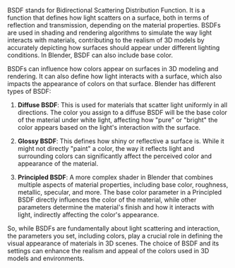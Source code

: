BSDF stands for Bidirectional Scattering Distribution Function. It is a function that defines how light scatters on a surface, both in terms of reflection and transmission, depending on the material properties. BSDFs are used in shading and rendering algorithms to simulate the way light interacts with materials, contributing to the realism of 3D models by accurately depicting how surfaces should appear under different lighting conditions. In Blender, BSDF can also include base color.  

BSDFs can influence how colors appear on surfaces in 3D modeling and rendering. It can also define how light interacts with a surface, which also impacts the appearance of colors on that surface. Blender has different types of BSDF:

1. **Diffuse BSDF**: This is used for materials that scatter light uniformly in all directions. The color you assign to a diffuse BSDF will be the base color of the material under white light, affecting how "pure" or "bright" the color appears based on the light's interaction with the surface.
    
2. **Glossy BSDF**: This defines how shiny or reflective a surface is. While it might not directly "paint" a color, the way it reflects light and surrounding colors can significantly affect the perceived color and appearance of the material.
    
3. **Principled BSDF**: A more complex shader in Blender that combines multiple aspects of material properties, including base color, roughness, metallic, specular, and more. The base color parameter in a Principled BSDF directly influences the color of the material, while other parameters determine the material's finish and how it interacts with light, indirectly affecting the color's appearance.

So, while BSDFs are fundamentally about light scattering and interaction, the parameters you set, including colors, play a crucial role in defining the visual appearance of materials in 3D scenes. The choice of BSDF and its settings can enhance the realism and appeal of the colors used in 3D models and environments.